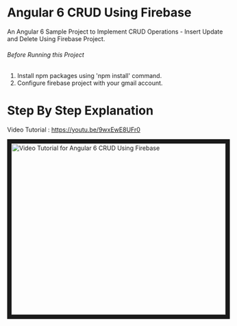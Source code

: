 # Angular 6 CRUD Using Firebase
An Angular 6 Sample Project to Implement CRUD Operations - Insert Update and Delete Using Firebase Project.

###### Before Running this Project
 1. Install npm packages using 'npm install' command.
 2. Configure firebase project with your gmail account.
 
 
 # Step By Step Explanation
 
 Video Tutorial : https://youtu.be/9wxEwE8UFr0 
 
 <a href="http://www.youtube.com/watch?feature=player_embedded&v=9wxEwE8UFr0
" target="_blank"><img src="http://img.youtube.com/vi/9wxEwE8UFr0/0.jpg" 
alt="Video Tutorial for Angular 6 CRUD Using Firebase" width="500" height="400" border="10" /></a>


